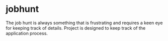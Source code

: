 # jobhunt

The job hunt is always something that is frustrating and requires a keen eye for keeping track of details. Project is designed to keep track of the application process.
